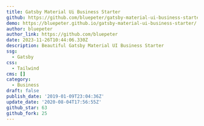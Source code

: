 ```yaml
---
title: Gatsby Material Ui Business Starter
github: https://github.com/bluepeter/gatsby-material-ui-business-starter
demo: https://bluepeter.github.io/gatsby-material-ui-business-starter/
author: bluepeter
author_link: https://github.com/bluepeter
date: 2023-11-26T10:44:06.330Z
description: Beautiful Gatsby Material UI Business Starter
ssg:
  - Gatsby
css:
  - Tailwind
cms: []
category:
  - Business
draft: false
publish_date: '2019-01-09T23:04:36Z'
update_date: '2020-08-04T17:56:55Z'
github_star: 63
github_fork: 25
---
```


